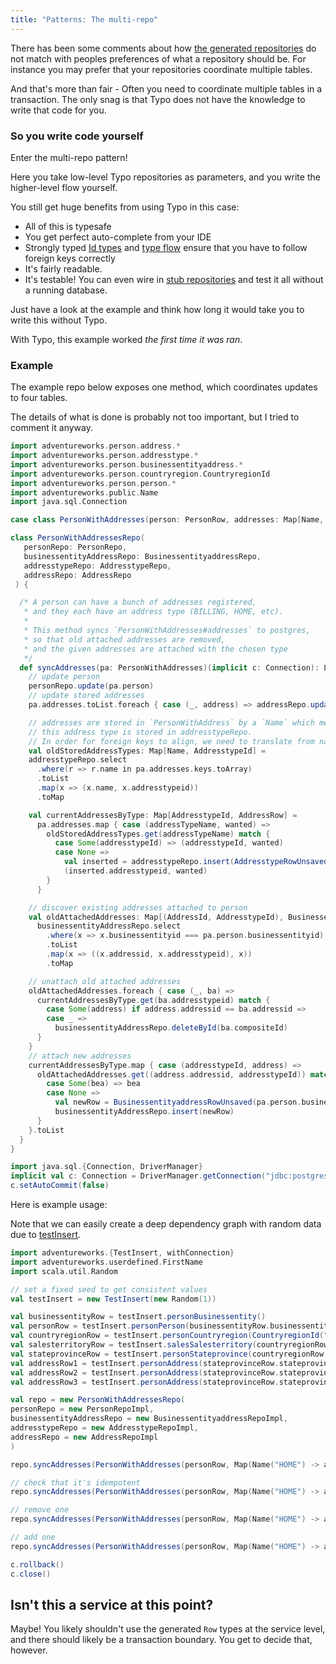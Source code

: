 ```yaml
---
title: "Patterns: The multi-repo"
---
```


There has been some comments about how [the generated repositories](../what-is/relations.md) do not match with peoples preferences of what a repository should be.
For instance you may prefer that your repositories coordinate multiple tables.

And that's more than fair - Often you need to coordinate multiple tables in a transaction.
The only snag is that Typo does not have the knowledge to write that code for you.

### So you write code yourself

Enter the multi-repo pattern! 

Here you take low-level Typo repositories as parameters, and you write the higher-level flow yourself. 

You still get huge benefits from using Typo in this case:

- All of this is typesafe
- You get perfect auto-complete from your IDE
- Strongly typed [Id types](../type-safety/id-types.md) and [type flow](../type-safety/type-flow.md) ensure that you have to follow foreign keys correctly  
- It's fairly readable. 
- It's testable! You can even wire in [stub repositories](../other-features/testing-with-stubs.md) and test it all without a running database.

Just have a look at the example and think how long it would take you to write this without Typo.

With Typo, this example worked *the first time it was ran*.

### Example

The example repo below exposes one method, which coordinates updates to four tables. 

The details of what is done is probably not too important, but I tried to comment it anyway.


```scala mdoc
import adventureworks.person.address.*
import adventureworks.person.addresstype.*
import adventureworks.person.businessentityaddress.*
import adventureworks.person.countryregion.CountryregionId
import adventureworks.person.person.*
import adventureworks.public.Name
import java.sql.Connection

case class PersonWithAddresses(person: PersonRow, addresses: Map[Name, AddressRow])

class PersonWithAddressesRepo(
   personRepo: PersonRepo,
   businessentityAddressRepo: BusinessentityaddressRepo,
   addresstypeRepo: AddresstypeRepo,
   addressRepo: AddressRepo
 ) {

  /* A person can have a bunch of addresses registered,
   * and they each have an address type (BILLING, HOME, etc).
   *
   * This method syncs `PersonWithAddresses#addresses` to postgres,
   * so that old attached addresses are removed,
   * and the given addresses are attached with the chosen type
   */
  def syncAddresses(pa: PersonWithAddresses)(implicit c: Connection): List[BusinessentityaddressRow] = {
    // update person
    personRepo.update(pa.person)
    // update stored addresses
    pa.addresses.toList.foreach { case (_, address) => addressRepo.update(address) }

    // addresses are stored in `PersonWithAddress` by a `Name` which means what type of address it is.
    // this address type is stored in addresstypeRepo.
    // In order for foreign keys to align, we need to translate from names to ids, and create rows as necessary
    val oldStoredAddressTypes: Map[Name, AddresstypeId] =
    addresstypeRepo.select
      .where(r => r.name in pa.addresses.keys.toArray)
      .toList
      .map(x => (x.name, x.addresstypeid))
      .toMap

    val currentAddressesByType: Map[AddresstypeId, AddressRow] =
      pa.addresses.map { case (addressTypeName, wanted) =>
        oldStoredAddressTypes.get(addressTypeName) match {
          case Some(addresstypeId) => (addresstypeId, wanted)
          case None =>
            val inserted = addresstypeRepo.insert(AddresstypeRowUnsaved(name = addressTypeName))
            (inserted.addresstypeid, wanted)
        }
      }

    // discover existing addresses attached to person
    val oldAttachedAddresses: Map[(AddressId, AddresstypeId), BusinessentityaddressRow] =
      businessentityAddressRepo.select
        .where(x => x.businessentityid === pa.person.businessentityid)
        .toList
        .map(x => ((x.addressid, x.addresstypeid), x))
        .toMap

    // unattach old attached addresses
    oldAttachedAddresses.foreach { case (_, ba) =>
      currentAddressesByType.get(ba.addresstypeid) match {
        case Some(address) if address.addressid == ba.addressid =>
        case _ =>
          businessentityAddressRepo.deleteById(ba.compositeId)
      }
    }
    // attach new addresses
    currentAddressesByType.map { case (addresstypeId, address) =>
      oldAttachedAddresses.get((address.addressid, addresstypeId)) match {
        case Some(bea) => bea
        case None =>
          val newRow = BusinessentityaddressRowUnsaved(pa.person.businessentityid, address.addressid, addresstypeId)
          businessentityAddressRepo.insert(newRow)
      }
    }.toList
  }
}
```

```scala mdoc:invisible
import java.sql.{Connection, DriverManager}
implicit val c: Connection = DriverManager.getConnection("jdbc:postgresql://localhost:6432/Adventureworks?user=postgres&password=password")
c.setAutoCommit(false)
```

Here is example usage:

Note that we can easily create a deep dependency graph with random data due to [testInsert](../other-features/testing-with-random-values.md).
```scala mdoc:silent
import adventureworks.{TestInsert, withConnection}
import adventureworks.userdefined.FirstName
import scala.util.Random

// set a fixed seed to get consistent values
val testInsert = new TestInsert(new Random(1))

val businessentityRow = testInsert.personBusinessentity()
val personRow = testInsert.personPerson(businessentityRow.businessentityid, persontype = "SC", FirstName("name"))
val countryregionRow = testInsert.personCountryregion(CountryregionId("NOR"))
val salesterritoryRow = testInsert.salesSalesterritory(countryregionRow.countryregioncode)
val stateprovinceRow = testInsert.personStateprovince(countryregionRow.countryregioncode, salesterritoryRow.territoryid)
val addressRow1 = testInsert.personAddress(stateprovinceRow.stateprovinceid)
val addressRow2 = testInsert.personAddress(stateprovinceRow.stateprovinceid)
val addressRow3 = testInsert.personAddress(stateprovinceRow.stateprovinceid)

val repo = new PersonWithAddressesRepo(
personRepo = new PersonRepoImpl,
businessentityAddressRepo = new BusinessentityaddressRepoImpl,
addresstypeRepo = new AddresstypeRepoImpl,
addressRepo = new AddressRepoImpl
)
```

```scala mdoc
repo.syncAddresses(PersonWithAddresses(personRow, Map(Name("HOME") -> addressRow1, Name("OFFICE") -> addressRow2)))

// check that it's idempotent
repo.syncAddresses(PersonWithAddresses(personRow, Map(Name("HOME") -> addressRow1, Name("OFFICE") -> addressRow2)))

// remove one
repo.syncAddresses(PersonWithAddresses(personRow, Map(Name("HOME") -> addressRow1)))

// add one
repo.syncAddresses(PersonWithAddresses(personRow, Map(Name("HOME") -> addressRow1, Name("VACATION") -> addressRow3)))
```

```scala mdoc:invisible
c.rollback()
c.close()
```

## Isn't this a service at this point?

Maybe! You likely shouldn't use the generated `Row` types at the service level, and there should likely be a transaction boundary.
You get to decide that, however.
